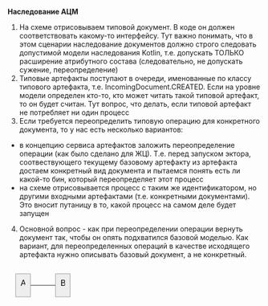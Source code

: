 <!DOCTYPE html>
<html>

<head>
  <meta charset="utf-8">
  <meta name="viewport" content="width=device-width, initial-scale=1.0">
  <title>ACM_Inheritance</title>
  <link rel="stylesheet" href="https://stackedit.io/style.css" />
</head>

<body class="stackedit">
  <div class="stackedit__html"><p><strong>Наследование АЦМ</strong></p>
<ol>
<li>На схеме отрисовываем типовой документ. В коде он должен соответствовать какому-то интерфейсу. Тут важно понимать, что в этом сценарии наследование документов должно строго следовать допустимой модели наследования Kotlin, т.е. допускать ТОЛЬКО расширение атрибутного состава (следовательно, не допускать сужение, переопределение)</li>
<li>Типовые артефакты поступают в очереди, именованные по классу типового артефакта, т.е. IncomingDocument.CREATED. Если на уровне модели определен кто-то, кто может читать такой типовой артефакт, то он будет считан. Тут вопрос, что делать, если типовой артефакт не потребляет ни один процесс</li>
<li>Если требуется переопределить типовую операцию для конкретного документа, то у нас есть несколько вариантов:</li>
</ol>
<ul>
<li>в концепцию сервиса артефактов заложить переопределение операции (как было сделано для ЖЦ). Т.е. перед запуском эктора, соотвествующего текущему базовому артефакту из артефакта достаем конкретный вид документа и пытаемся понять есть ли какой-то бин, который переопределяет этот процесс</li>
<li>на схеме отрисовывается процесс с таким же идентификатором, но другими входными артефактами (т.е. конкретными документами). Это вносит путаницу в то, какой процесс на самом деле будет запущен</li>
</ul>
<ol start="4">
<li>Основной вопрос - как при переопределении операции вернуть документ так, чтобы он опять подхватился базовой моделью. Как вариант, для переопределенных операций в качестве исходящего артефакта нужно описывать базовый документ, а не конкретный.</li>
</ol>
<pre class=" language-mermaid"><svg id="mermaid-svg-m2X8SKpekcdNaCW7" width="100%" xmlns="http://www.w3.org/2000/svg" xmlns:xlink="http://www.w3.org/1999/xlink" height="70" style="max-width: 132.5px;" viewBox="-8 -8 132.5 70"><style>#mermaid-svg-m2X8SKpekcdNaCW7{font-family:"trebuchet ms",verdana,arial,sans-serif;font-size:16px;fill:#000000;}#mermaid-svg-m2X8SKpekcdNaCW7 .error-icon{fill:#552222;}#mermaid-svg-m2X8SKpekcdNaCW7 .error-text{fill:#552222;stroke:#552222;}#mermaid-svg-m2X8SKpekcdNaCW7 .edge-thickness-normal{stroke-width:2px;}#mermaid-svg-m2X8SKpekcdNaCW7 .edge-thickness-thick{stroke-width:3.5px;}#mermaid-svg-m2X8SKpekcdNaCW7 .edge-pattern-solid{stroke-dasharray:0;}#mermaid-svg-m2X8SKpekcdNaCW7 .edge-pattern-dashed{stroke-dasharray:3;}#mermaid-svg-m2X8SKpekcdNaCW7 .edge-pattern-dotted{stroke-dasharray:2;}#mermaid-svg-m2X8SKpekcdNaCW7 .marker{fill:#666;stroke:#666;}#mermaid-svg-m2X8SKpekcdNaCW7 .marker.cross{stroke:#666;}#mermaid-svg-m2X8SKpekcdNaCW7 svg{font-family:"trebuchet ms",verdana,arial,sans-serif;font-size:16px;}#mermaid-svg-m2X8SKpekcdNaCW7 .label{font-family:"trebuchet ms",verdana,arial,sans-serif;color:#000000;}#mermaid-svg-m2X8SKpekcdNaCW7 .cluster-label text{fill:#333;}#mermaid-svg-m2X8SKpekcdNaCW7 .cluster-label span{color:#333;}#mermaid-svg-m2X8SKpekcdNaCW7 .label text,#mermaid-svg-m2X8SKpekcdNaCW7 span{fill:#000000;color:#000000;}#mermaid-svg-m2X8SKpekcdNaCW7 .node rect,#mermaid-svg-m2X8SKpekcdNaCW7 .node circle,#mermaid-svg-m2X8SKpekcdNaCW7 .node ellipse,#mermaid-svg-m2X8SKpekcdNaCW7 .node polygon,#mermaid-svg-m2X8SKpekcdNaCW7 .node path{fill:#eee;stroke:#999;stroke-width:1px;}#mermaid-svg-m2X8SKpekcdNaCW7 .node .label{text-align:center;}#mermaid-svg-m2X8SKpekcdNaCW7 .node.clickable{cursor:pointer;}#mermaid-svg-m2X8SKpekcdNaCW7 .arrowheadPath{fill:#333333;}#mermaid-svg-m2X8SKpekcdNaCW7 .edgePath .path{stroke:#666;stroke-width:1.5px;}#mermaid-svg-m2X8SKpekcdNaCW7 .flowchart-link{stroke:#666;fill:none;}#mermaid-svg-m2X8SKpekcdNaCW7 .edgeLabel{background-color:white;text-align:center;}#mermaid-svg-m2X8SKpekcdNaCW7 .edgeLabel rect{opacity:0.5;background-color:white;fill:white;}#mermaid-svg-m2X8SKpekcdNaCW7 .cluster rect{fill:hsl(210,66.6666666667%,95%);stroke:#26a;stroke-width:1px;}#mermaid-svg-m2X8SKpekcdNaCW7 .cluster text{fill:#333;}#mermaid-svg-m2X8SKpekcdNaCW7 .cluster span{color:#333;}#mermaid-svg-m2X8SKpekcdNaCW7 div.mermaidTooltip{position:absolute;text-align:center;max-width:200px;padding:2px;font-family:"trebuchet ms",verdana,arial,sans-serif;font-size:12px;background:hsl(-160,0%,93.3333333333%);border:1px solid #26a;border-radius:2px;pointer-events:none;z-index:100;}#mermaid-svg-m2X8SKpekcdNaCW7:root{--mermaid-font-family:"trebuchet ms",verdana,arial,sans-serif;}#mermaid-svg-m2X8SKpekcdNaCW7 flowchart{fill:apa;}</style><g><g class="output"><g class="clusters"></g><g class="edgePaths"><g class="edgePath LS-A LE-B" id="L-A-B" style="opacity: 1;"><path class="path" d="M37.4375,31L62.4375,31L87.4375,31" marker-end="url(https://stackedit.io/app#arrowhead7)" style="fill:none"></path><defs><marker id="arrowhead7" viewBox="0 0 10 10" refX="9" refY="5" markerUnits="strokeWidth" markerWidth="8" markerHeight="6" orient="auto"><path d="M 0 0 L 10 5 L 0 10 z" class="arrowheadPath" style="stroke-width: 1px; stroke-dasharray: 1px, 0px;"></path></marker></defs></g></g><g class="edgeLabels"><g class="edgeLabel" transform="" style="opacity: 1;"><g transform="translate(0,0)" class="label"><rect rx="0" ry="0" width="0" height="0"></rect><foreignObject width="0" height="0"><div xmlns="http://www.w3.org/1999/xhtml" style="display: inline-block; white-space: nowrap;"><span id="L-L-A-B" class="edgeLabel L-LS-A' L-LE-B"></span></div></foreignObject></g></g></g><g class="nodes"><g class="node default" id="flowchart-A-32" transform="translate(22.71875,31)" style="opacity: 1;"><rect rx="0" ry="0" x="-14.71875" y="-23" width="29.4375" height="46" class="label-container"></rect><g class="label" transform="translate(0,0)"><g transform="translate(-4.71875,-13)"><foreignObject width="9.4375" height="26"><div xmlns="http://www.w3.org/1999/xhtml" style="display: inline-block; white-space: nowrap;">A</div></foreignObject></g></g></g><g class="node default" id="flowchart-B-33" transform="translate(101.96875,31)" style="opacity: 1;"><rect rx="0" ry="0" x="-14.53125" y="-23" width="29.0625" height="46" class="label-container"></rect><g class="label" transform="translate(0,0)"><g transform="translate(-4.53125,-13)"><foreignObject width="9.0625" height="26"><div xmlns="http://www.w3.org/1999/xhtml" style="display: inline-block; white-space: nowrap;">B</div></foreignObject></g></g></g></g></g></g></svg></pre>
</div>
</body>

</html>
